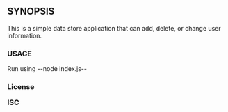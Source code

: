 
<h2>SYNOPSIS</h2>

<p>This is a simple data store application that can add, delete, or change user information.</pb>



<h3>USAGE</h3>

<p>Run using --node index.js--</p>








<h3>License</h>

<p>ISC</p>


